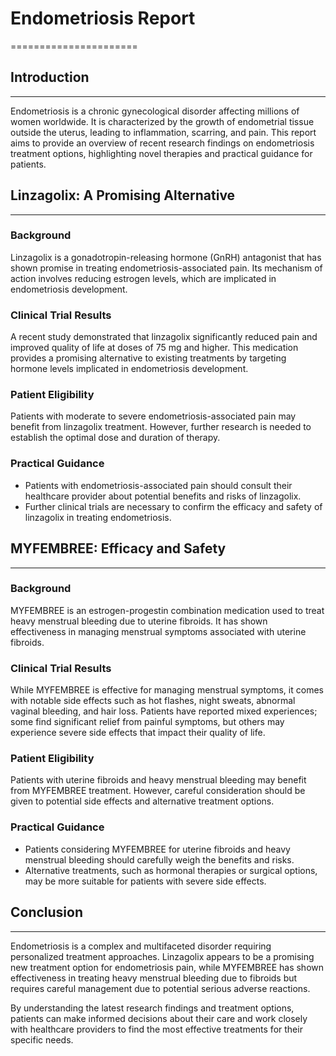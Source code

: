 # Endometriosis Report
======================

## Introduction
------------

Endometriosis is a chronic gynecological disorder affecting millions of women worldwide. It is characterized by the growth of endometrial tissue outside the uterus, leading to inflammation, scarring, and pain. This report aims to provide an overview of recent research findings on endometriosis treatment options, highlighting novel therapies and practical guidance for patients.

## Linzagolix: A Promising Alternative
------------------------------------

### Background

Linzagolix is a gonadotropin-releasing hormone (GnRH) antagonist that has shown promise in treating endometriosis-associated pain. Its mechanism of action involves reducing estrogen levels, which are implicated in endometriosis development.

### Clinical Trial Results

A recent study demonstrated that linzagolix significantly reduced pain and improved quality of life at doses of 75 mg and higher. This medication provides a promising alternative to existing treatments by targeting hormone levels implicated in endometriosis development.

### Patient Eligibility

Patients with moderate to severe endometriosis-associated pain may benefit from linzagolix treatment. However, further research is needed to establish the optimal dose and duration of therapy.

### Practical Guidance

*   Patients with endometriosis-associated pain should consult their healthcare provider about potential benefits and risks of linzagolix.
*   Further clinical trials are necessary to confirm the efficacy and safety of linzagolix in treating endometriosis.

## MYFEMBREE: Efficacy and Safety
---------------------------------

### Background

MYFEMBREE is an estrogen-progestin combination medication used to treat heavy menstrual bleeding due to uterine fibroids. It has shown effectiveness in managing menstrual symptoms associated with uterine fibroids.

### Clinical Trial Results

While MYFEMBREE is effective for managing menstrual symptoms, it comes with notable side effects such as hot flashes, night sweats, abnormal vaginal bleeding, and hair loss. Patients have reported mixed experiences; some find significant relief from painful symptoms, but others may experience severe side effects that impact their quality of life.

### Patient Eligibility

Patients with uterine fibroids and heavy menstrual bleeding may benefit from MYFEMBREE treatment. However, careful consideration should be given to potential side effects and alternative treatment options.

### Practical Guidance

*   Patients considering MYFEMBREE for uterine fibroids and heavy menstrual bleeding should carefully weigh the benefits and risks.
*   Alternative treatments, such as hormonal therapies or surgical options, may be more suitable for patients with severe side effects.

## Conclusion
----------

Endometriosis is a complex and multifaceted disorder requiring personalized treatment approaches. Linzagolix appears to be a promising new treatment option for endometriosis pain, while MYFEMBREE has shown effectiveness in treating heavy menstrual bleeding due to fibroids but requires careful management due to potential serious adverse reactions.

By understanding the latest research findings and treatment options, patients can make informed decisions about their care and work closely with healthcare providers to find the most effective treatments for their specific needs.